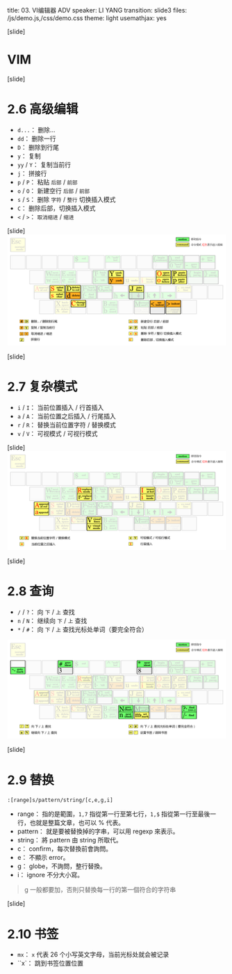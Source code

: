title: 03. VI编辑器 ADV
speaker: LI YANG
transition: slide3
files: /js/demo.js,/css/demo.css
theme: light
usemathjax: yes


[slide]
# VIM



[slide]
# 2.6 高级编辑
- `d...`： 删除...
- `dd`： 删除一行
- `D`： 删除到行尾
- `y`： 复制
- `yy` / `Y`： 复制当前行
- `j`： 拼接行
- `p` / `P`： 粘贴 `后部` / `前部`
- `o` / `O`： 新建空行 `后部` / `前部`
- `s` / `S`： 删除 `字符` / `整行` 切换插入模式
- `C`： 删除后部，切换插入模式
- `<` / `>`： `取消缩进` / `缩进`

[slide]
<img src="img/com-vim-05.png" alt="">

[slide]
# 2.7 复杂模式
- `i` / `I`： 当前位置插入 / 行首插入
- `a` / `A`： 当前位置之后插入 / 行尾插入
- `r` / `R`： 替换当前位置字符 / 替换模式
- `v` / `V`： 可视模式 / 可视行模式

[slide]
<img src="img/com-vim-06.png" alt="">


[slide]
# 2.8 查询
- `/` / `?`： 向 `下` / `上` 查找
- `n` / `N`： 继续向 `下` / `上` 查找
- `*` / `#`： 向 `下` / `上` 查找光标处单词（要完全符合）

<img src="img/com-vim-07.png">

[slide]
# 2.9 替换 
`:[range]s/pattern/string/[c,e,g,i]`

- range： 指的是範圍，`1,7` 指從第一行至第七行，`1,$` 指從第一行至最後一行，也就是整篇文章，也可以 % 代表。
- pattern： 就是要被替換掉的字串，可以用 regexp 來表示。
- string： 將 pattern 由 string 所取代。
- c： confirm，每次替換前會詢問。
- e： 不顯示 error。
- g：  globe，不詢問，整行替換。
- i： ignore 不分大小寫。

> g 一般都要加，否則只替換每一行的第一個符合的字符串


[slide]
# 2.10 书签
- `mx`： `x` 代表 26 个小写英文字母，当前光标处就会被记录
- ``x`： 跳到书签位置位置
